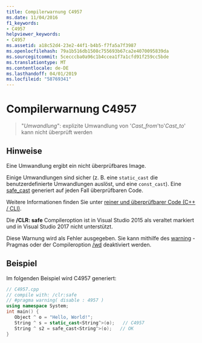```yaml
---
title: Compilerwarnung C4957
ms.date: 11/04/2016
f1_keywords:
- C4957
helpviewer_keywords:
- C4957
ms.assetid: a18c52d4-23e2-44f1-b4b5-f7fa5a7f3987
ms.openlocfilehash: 79a1b516db1508c755693b67ca2e4070095839da
ms.sourcegitcommit: 5cecccba0a96c1b4ccea1f7a1cfd91f259cc5bde
ms.translationtype: MT
ms.contentlocale: de-DE
ms.lasthandoff: 04/01/2019
ms.locfileid: "58769341"
---
```

# <a name="compiler-warning-c4957"></a>Compilerwarnung C4957

> "*Umwandlung*": explizite Umwandlung von '*Cast_from*'to'*Cast_to*' kann nicht überprüft werden

## <a name="remarks"></a>Hinweise

Eine Umwandlung ergibt ein nicht überprüfbares Image.

Einige Umwandlungen sind sicher (z. B. eine `static_cast` die benutzerdefinierte Umwandlungen auslöst, und eine `const_cast`). Eine [safe_cast](../../extensions/safe-cast-cpp-component-extensions.md) generiert auf jeden Fall überprüfbaren Code.

Weitere Informationen finden Sie unter [reiner und überprüfbarer Code (C++ / CLI)](../../dotnet/pure-and-verifiable-code-cpp-cli.md).

Die **/CLR: safe** Compileroption ist in Visual Studio 2015 als veraltet markiert und in Visual Studio 2017 nicht unterstützt.

Diese Warnung wird als Fehler ausgegeben. Sie kann mithilfe des [warning](../../preprocessor/warning.md) -Pragmas oder der Compileroption [/wd](../../build/reference/compiler-option-warning-level.md) deaktiviert werden.

## <a name="example"></a>Beispiel

Im folgenden Beispiel wird C4957 generiert:

```cpp
// C4957.cpp
// compile with: /clr:safe
// #pragma warning( disable : 4957 )
using namespace System;
int main() {
   Object ^ o = "Hello, World!";
   String ^ s = static_cast<String^>(o);   // C4957
   String ^ s2 = safe_cast<String^>(o);   // OK
}
```